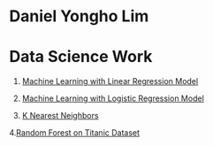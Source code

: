 # Daniel Yongho Lim




# Data Science Work

1. [Machine Learning with Linear Regression Model](https://github.com/DanielYLim/Daniel_Portfolio/blob/c6f26452631e68941d6ee0cf9e194b2168475866/ML_Linear_Regression/Linear_Regression.ipynb)


2. [Machine Learning with Logistic Regression Model](https://github.com/DanielYLim/Daniel_Portfolio/blob/main/ML_Logistic_Regression/Logistic%20Regression.ipynb)


3. [K Nearest Neighbors](https://github.com/DanielYLim/Daniel_Portfolio/blob/main/K_Nearest_Neighbors/KNN.ipynb)


4.[Random Forest on Titanic Dataset](https://github.com/DanielYLim/Daniel_Portfolio/blob/main/Random%20Forest/Random_Forest.ipynb)
